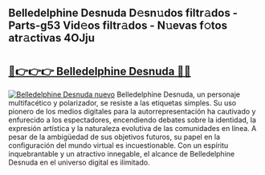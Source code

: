 ## Belledelphine Desnuda D𝚎sn𝚞dos filtr𝚊dos - Parts-g53 Vid𝚎os filtr𝚊dos - N𝚞evas f𝚘tos atr𝚊ctivas 4OJju

# <h2><a href="http://mbav8u3.tromn.icu/?c=Belledelphine+Desnuda">🔗👉👉👉 Belledelphine Desnuda 🔗🔗</a></h2>

[![Belledelphine Desnuda nuevo](https://i.imgur.com/pEAQMta.gif)](http://mbav8u3.tromn.icu/?c=Belledelphine+Desnuda)
Belledelphine Desnuda, un personaje multifacético y polarizador, se resiste a las etiquetas simples. Su uso pionero de los medios digitales para la autorrepresentación ha cautivado y enfurecido a los espectadores, encendiendo debates sobre la identidad, la expresión artística y la naturaleza evolutiva de las comunidades en línea. A pesar de la ambigüedad de sus objetivos futuros, su papel en la configuración del mundo virtual es incuestionable. Con un espíritu inquebrantable y un atractivo innegable, el alcance de Belledelphine Desnuda en el universo digital es ilimitado.

